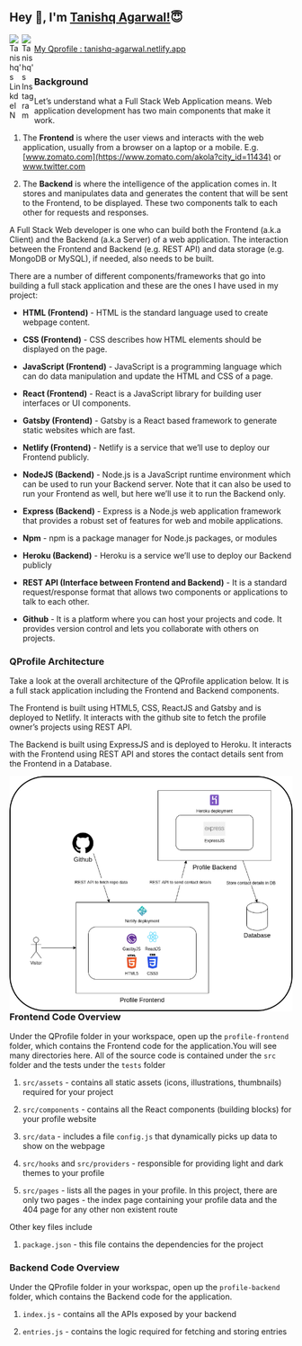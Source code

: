 ## Hey 👋, I'm [Tanishq Agarwal!](https://github.com/tanishq-agarwal):innocent:

<a href="https://www.linkedin.com/in/tanishq-agarwal-10a9371a0/">
  <img align="left" alt="Tanishq's LinkdeIN" width="22px" src="https://cdn.jsdelivr.net/npm/simple-icons@v3/icons/linkedin.svg" />
</a>
<a href="https://www.instagram.com/iamtanishqagarwal/">
  <img align="left" alt="Tanishq's Instagram" width="22px" src="https://cdn.jsdelivr.net/npm/simple-icons@v3/icons/instagram.svg" />
</a>
<br />
 <a href="https://tanishq-agarwal.netlify.app/" align="left" > My Qprofile : tanishq-agarwal.netlify.app </a> 
<br />
<br />

### Background

Let’s understand what a Full Stack Web Application means. Web application development has two main components that make it work.

  1.  The <b>Frontend</b>  is where the user views and interacts with the web application, usually from a browser on a laptop or a mobile. E.g. [www.zomato.com](https://www.zomato.com/akola?city_id=11434) or <a href= "https://twitter.com/">www.twitter.com</a>

  2.  The <b>Backend</b> is where the intelligence of the application comes in. It stores and manipulates data and generates the content that will be sent to the Frontend, to be displayed. These two components talk to each other for requests and responses.


A Full Stack Web developer is one who can build both the Frontend (a.k.a Client) and the Backend (a.k.a Server) of a web application. The interaction between the Frontend and Backend (e.g. REST API) and data storage (e.g. MongoDB or MySQL), if needed, also needs to be built.

There are a number of different components/frameworks that go into building a full stack application and these are the ones I have used in my  project:



  -  **HTML (Frontend)** - HTML is the standard language used to create webpage content.

  -  **CSS (Frontend)** - CSS describes how HTML elements should be displayed on the page.

  -  **JavaScript (Frontend)** - JavaScript is a programming language which can do data manipulation and update the HTML and CSS of a page.

  -  **React (Frontend)** - React is a JavaScript library for building user interfaces or UI components.

  -  **Gatsby (Frontend)** - Gatsby is a React based framework to generate static websites which are fast.

  -  **Netlify (Frontend)** - Netlify is a service that we’ll use to deploy our Frontend publicly.

  -  **NodeJS (Backend)** - Node.js is a JavaScript runtime environment which can be used to run your Backend server. Note that it can also be used to run your Frontend as well, but here we’ll use it to run the Backend only.

  -  **Express (Backend)** - Express is a Node.js web application framework that provides a robust set of features for web and mobile applications.

  -  **Npm** - npm is a package manager for Node.js packages, or modules

  -  **Heroku (Backend)** - Heroku is a service we’ll use to deploy our Backend publicly

  -  **REST API (Interface between Frontend and Backend)** - It is a standard request/response format that allows two components or applications to talk to each other.

  -  **Github** - It is a platform where you can host your projects and code. It provides version control and lets you collaborate with others on projects.


### QProfile Architecture

Take a look at the overall architecture of the QProfile application below. It is a full stack application including the Frontend and Backend components.

The Frontend is built using HTML5, CSS, ReactJS and Gatsby and is deployed to Netlify. It interacts with the github site to fetch the profile owner’s projects using REST API.

The Backend is built using ExpressJS and is deployed to Heroku. It interacts with the Frontend using REST API and stores the contact details sent from the Frontend in a Database.

 <img align="left" height=auto width=auto alt="Qprofile architecture" src="ME_ME_QPROFILE_MODULE_ME_QPROFILE_MODULE_CREATE_PROFILE_image_1.png" >

### Frontend Code Overview

Under the QProfile folder in your workspace, open up the `profile-frontend` folder, which contains the Frontend code for the application.You will see many directories here. All of the source code is contained under the `src` folder and the tests under the `tests` folder

  1.  `src/assets` - contains all static assets (icons, illustrations, thumbnails) required for your project

  2.  `src/components` - contains all the React components (building blocks) for your profile website

  3.  `src/data` - includes a file `config.js` that dynamically picks up data to show on the webpage

  4.  `src/hooks` and `src/providers` - responsible for providing light and dark themes to your profile

  5.  `src/pages` - lists all the pages in your profile. In this project, there are only two pages - the index page containing your profile data and the 404 page for any other non existent route


Other key files include

  1.  `package.json` - this file contains the dependencies for the project

### Backend Code Overview

Under the QProfile folder in your workspac, open up the `profile-backend` folder, which contains the Backend code for the application.

  1.  `index.js` - contains all the APIs exposed by your backend

  2.  `entries.js` - contains the logic required for fetching and storing entries

